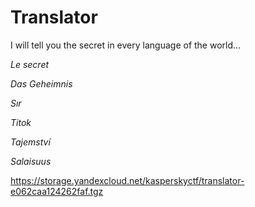 # Translator

I will tell you the secret in every language of the world…

<em>
Le secret

Das Geheimnis

Sır

Titok

Tajemství

Salaisuus
</em>

https://storage.yandexcloud.net/kasperskyctf/translator-e062caa124262faf.tgz
